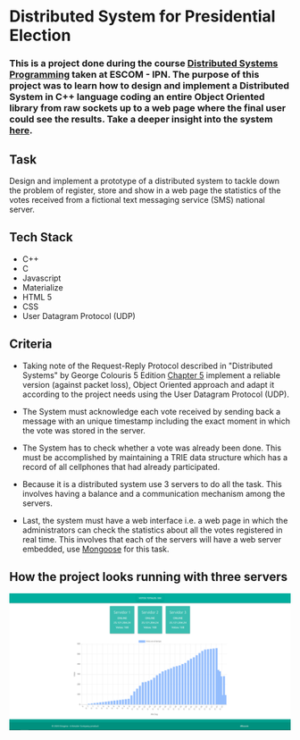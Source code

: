 # Distributed System for Presidential Election

### This is a project done during the course [Distributed Systems Programming](https://github.com/howlettjames/Distributed-Systems-Programming "Repository") taken at ESCOM - IPN. The purpose of this project was to learn how to design and implement a Distributed System in C++ language coding an entire Object Oriented library from raw sockets up to a web page where the final user could see the results. Take a deeper insight into the system [here](https://github.com/howlettjames/Distributed-System-Presidential-Election/blob/master/REPORTE_PR%C3%81CTICA.pdf).

## Task

Design and implement a prototype of a distributed system to tackle down the problem of register, store and show in a web page the statistics of the votes received from a fictional text messaging service (SMS) national server.

## Tech Stack
* C++
* C
* Javascript
* Materialize
* HTML 5
* CSS
* User Datagram Protocol (UDP)

## Criteria

* Taking note of the Request-Reply Protocol described in "Distributed Systems" by George Colouris 5 Edition [Chapter 5](https://www.slideshare.net/lara_ays/chapter-5-slides-15656621) implement a reliable version (against packet loss), Object Oriented approach and adapt it according to the project needs using the User Datagram Protocol (UDP).

* The System must acknowledge each vote received by sending back a message with an unique timestamp including the exact moment in which the vote was stored in the server.

* The System has to check whether a vote was already been done. This must be accomplished by maintaining a TRIE data structure which has a record of all cellphones that had already participated.

* Because it is a distributed system use 3 servers to do all the task. This involves having a balance and a communication mechanism among the servers.

* Last, the system must have a web interface i.e. a web page in which the administrators can check the statistics about all the votes registered in real time. This involves that each of the servers will have a web server embedded, use [Mongoose](https://cesanta.com/docs/overview/intro.html) for this task.

## How the project looks running with three servers

![Project running](https://github.com/howlettjames/Distributed-System-Presidential-Election/blob/master/Proyecto/Test/dsd.png "Project running")
